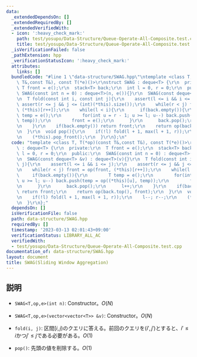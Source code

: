 ```yaml
---
data:
  _extendedDependsOn: []
  _extendedRequiredBy: []
  _extendedVerifiedWith:
  - icon: ':heavy_check_mark:'
    path: test/yosupo/Data-Structure/Queue-Operate-All-Composite.test.cpp
    title: test/yosupo/Data-Structure/Queue-Operate-All-Composite.test.cpp
  _isVerificationFailed: false
  _pathExtension: hpp
  _verificationStatusIcon: ':heavy_check_mark:'
  attributes:
    links: []
  bundledCode: "#line 1 \"data-structure/SWAG.hpp\"\ntemplate <class T, T(*op)(const\
    \ T&,const T&), const T(*e)()>\r\nstruct SWAG : deque<T> {\r\n  private:\r\n \
    \ T front = e();\r\n  stack<T> back;\r\n  int l = 0, r = 0;\r\n  public:\r\n \
    \ SWAG(const int n = 0) : deque<T>(n, e()){}\r\n  SWAG(const deque<T> &v) : deque<T>(v){}\r\
    \n  T fold(const int i, const int j){\r\n    assert(l <= i && i <= j);\r\n   \
    \ assert(r <= j && j <= (int)(*this).size());\r\n    while(r < j) front = op(front,\
    \ (*this)[r++]);\r\n    while(l < i){\r\n      if(back.empty()){\r\n        T\
    \ temp = e();\r\n        for(int u = r - 1; u >= l; u--) back.push(temp = op((*this)[u],\
    \ temp));\r\n        front = e();\r\n      }\r\n      back.pop();\r\n      l++;\r\
    \n    }\r\n    if(back.empty()) return front;\r\n    return op(back.top(), front);\r\
    \n  }\r\n  void pop(){\r\n    if(!l) fold(l + 1, max(l + 1, r));\r\n    l--; r--;\r\
    \n    (*this).pop_front();\r\n  }\r\n};\n"
  code: "template <class T, T(*op)(const T&,const T&), const T(*e)()>\r\nstruct SWAG\
    \ : deque<T> {\r\n  private:\r\n  T front = e();\r\n  stack<T> back;\r\n  int\
    \ l = 0, r = 0;\r\n  public:\r\n  SWAG(const int n = 0) : deque<T>(n, e()){}\r\
    \n  SWAG(const deque<T> &v) : deque<T>(v){}\r\n  T fold(const int i, const int\
    \ j){\r\n    assert(l <= i && i <= j);\r\n    assert(r <= j && j <= (int)(*this).size());\r\
    \n    while(r < j) front = op(front, (*this)[r++]);\r\n    while(l < i){\r\n \
    \     if(back.empty()){\r\n        T temp = e();\r\n        for(int u = r - 1;\
    \ u >= l; u--) back.push(temp = op((*this)[u], temp));\r\n        front = e();\r\
    \n      }\r\n      back.pop();\r\n      l++;\r\n    }\r\n    if(back.empty())\
    \ return front;\r\n    return op(back.top(), front);\r\n  }\r\n  void pop(){\r\
    \n    if(!l) fold(l + 1, max(l + 1, r));\r\n    l--; r--;\r\n    (*this).pop_front();\r\
    \n  }\r\n};"
  dependsOn: []
  isVerificationFile: false
  path: data-structure/SWAG.hpp
  requiredBy: []
  timestamp: '2023-03-13 02:01:43+09:00'
  verificationStatus: LIBRARY_ALL_AC
  verifiedWith:
  - test/yosupo/Data-Structure/Queue-Operate-All-Composite.test.cpp
documentation_of: data-structure/SWAG.hpp
layout: document
title: SWAG(Sliding Window Aggregation)
---
```


## 説明

- `SWAG<T,op,e>(int n)`: Constructor。$O(N)$
- `SWAG<T,op,e>(vector<vector<T>> &v)`: Constructor。$O(N)$

- `fold(i, j)`: 区間$[i,j)$のクエリに答える。前回のクエリを$(i',j')$とすると、$i'\leq i$かつ$j'\leq j$である必要がある。$O(1)$

- `pop()`: 先頭の値を削除する。$O(1)$
